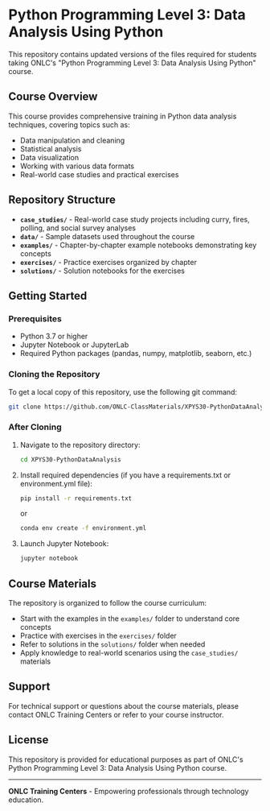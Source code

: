 # Python Programming Level 3: Data Analysis Using Python

This repository contains updated versions of the files required for students taking ONLC's "Python Programming Level 3: Data Analysis Using Python" course.

## Course Overview

This course provides comprehensive training in Python data analysis techniques, covering topics such as:
- Data manipulation and cleaning
- Statistical analysis
- Data visualization
- Working with various data formats
- Real-world case studies and practical exercises

## Repository Structure

- **`case_studies/`** - Real-world case study projects including curry, fires, polling, and social survey analyses
- **`data/`** - Sample datasets used throughout the course
- **`examples/`** - Chapter-by-chapter example notebooks demonstrating key concepts
- **`exercises/`** - Practice exercises organized by chapter
- **`solutions/`** - Solution notebooks for the exercises

## Getting Started

### Prerequisites
- Python 3.7 or higher
- Jupyter Notebook or JupyterLab
- Required Python packages (pandas, numpy, matplotlib, seaborn, etc.)

### Cloning the Repository

To get a local copy of this repository, use the following git command:

```bash
git clone https://github.com/ONLC-ClassMaterials/XPYS30-PythonDataAnalysis.git
```

### After Cloning

1. Navigate to the repository directory:
   ```bash
   cd XPYS30-PythonDataAnalysis
   ```

2. Install required dependencies (if you have a requirements.txt or environment.yml file):
   ```bash
   pip install -r requirements.txt
   ```
   or
   ```bash
   conda env create -f environment.yml
   ```

3. Launch Jupyter Notebook:
   ```bash
   jupyter notebook
   ```

## Course Materials

The repository is organized to follow the course curriculum:

- Start with the examples in the `examples/` folder to understand core concepts
- Practice with exercises in the `exercises/` folder
- Refer to solutions in the `solutions/` folder when needed
- Apply knowledge to real-world scenarios using the `case_studies/` materials

## Support

For technical support or questions about the course materials, please contact ONLC Training Centers or refer to your course instructor.

## License

This repository is provided for educational purposes as part of ONLC's Python Programming Level 3: Data Analysis Using Python course.

---

**ONLC Training Centers** - Empowering professionals through technology education.